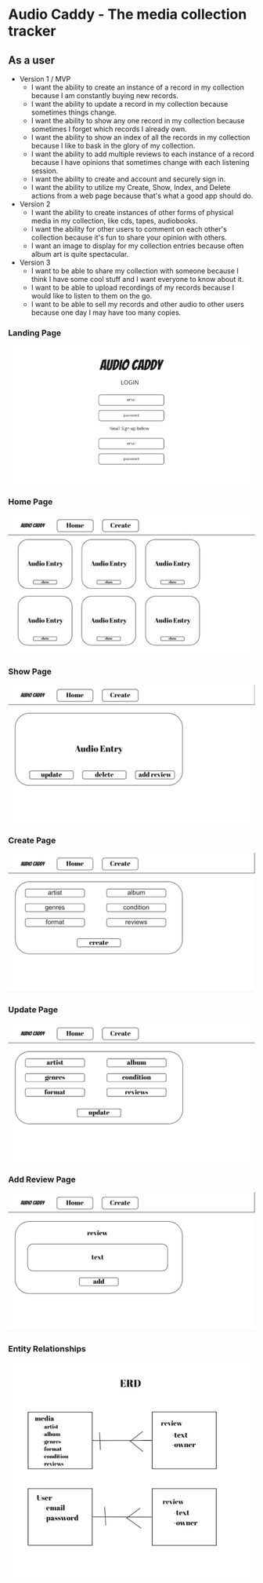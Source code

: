 # Audio Caddy - The media collection tracker

## As a user
- Version 1 / MVP
    - I want the ability to create an instance of a record in my collection because I am constantly buying new records.
    - I want the ability to update a record in my collection because sometimes things change.
    - I want the ability to show any one record in my collection because sometimes I forget which records I already own.
    - I want the ability to show an index of all the records in my collection because I like to bask in the glory of my collection.
    - I want the ability to add multiple reviews to each instance of a record because I have opinions that sometimes change with each listening session.
    - I want the ability to create and account and securely sign in.
    - I want the ability to utilize my Create, Show, Index, and Delete actions from a web page because that's what a good app should do.
- Version 2
    - I want the ability to create instances of other forms of physical media in my collection, like cds, tapes, audiobooks.
    - I want the ability for other users to comment on each other's collection because it's fun to share your opinion with others.
    - I want an image to display for my collection entries because often album art is quite spectacular.
- Version 3
    - I want to be able to share my collection with someone because I think I have some cool stuff and I want everyone to know about it.
    - I want to be able to upload recordings of my records because I would like to listen to them on the go.
    - I want to be able to sell my records and other audio to other users because one day I may have too many copies.

### Landing Page

![Audio Caddy Landing Page](wireframes/landing-page.png)

### Home Page

![Audio Caddy Home Page](wireframes/home-page.png)

### Show Page

![Audio Caddy Show Page](wireframes/show-page.png)

### Create Page

![Audio Caddy Create Page](wireframes/create-page.png)

### Update Page

![Audio Caddy Update Page](wireframes/update-page.png)

### Add Review Page

![Audio Caddy Add Review Page](wireframes/add-review-page.png)

### Entity Relationships

![Audio Caddy ERD](wireframes/ERD.png)